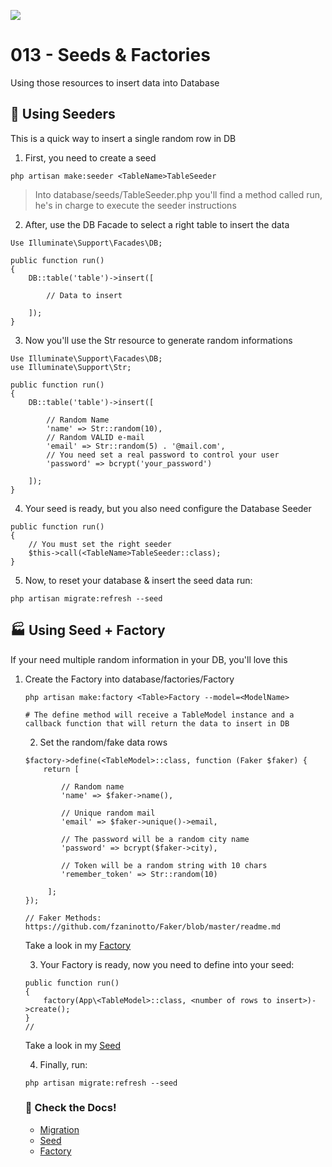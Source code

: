 ![](https://camo.githubusercontent.com/c4b3056564d4d97f40afa08cffefa26c2a695316/68747470733a2f2f7265732e636c6f7564696e6172792e636f6d2f6474666276766b79702f696d6167652f75706c6f61642f76313536363333313337372f6c61726176656c2d6c6f676f6c6f636b75702d636d796b2d7265642e737667)

# 013 - Seeds & Factories

Using those resources to insert data into Database

## :seedling: Using Seeders

This is a quick way to insert a single random row in DB

1. First, you need to create a seed
```
php artisan make:seeder <TableName>TableSeeder
```

> Into database/seeds/<TableName>TableSeeder.php you'll find a method called run, he's in charge to execute the seeder instructions

2. After, use the DB Facade to select a right table to insert the data
```
Use Illuminate\Support\Facades\DB;

public function run()
{
    DB::table('table')->insert([
        
        // Data to insert
    
    ]);
}
```
3. Now you'll use the Str resource to generate random informations

```
Use Illuminate\Support\Facades\DB;
use Illuminate\Support\Str;

public function run()
{
    DB::table('table')->insert([
        
        // Random Name
        'name' => Str::random(10),
        // Random VALID e-mail
        'email' => Str::random(5) . '@mail.com',
        // You need set a real password to control your user
        'password' => bcrypt('your_password')
        
    ]);
}
```

4. Your seed is ready, but you also need configure the Database Seeder

```
public function run()
{
    // You must set the right seeder
    $this->call(<TableName>TableSeeder::class);
}
```

5. Now, to reset your database & insert the seed data run:

```
php artisan migrate:refresh --seed
```

## :factory: Using Seed + Factory

If your need multiple random information in your DB, you'll love this

1. Create the Factory into database/factories/<Table>Factory
    
```
php artisan make:factory <Table>Factory --model=<ModelName>

# The define method will receive a TableModel instance and a callback function that will return the data to insert in DB
```

2. Set the random/fake data rows

```
$factory->define(<TableModel>::class, function (Faker $faker) {
    return [
    
        // Random name
        'name' => $faker->name(),
        
        // Unique random mail
        'email' => $faker->unique()->email,
        
        // The password will be a random city name
        'password' => bcrypt($faker->city),
        
        // Token will be a random string with 10 chars
        'remember_token' => Str::random(10)
        
     ];
});

// Faker Methods: https://github.com/fzaninotto/Faker/blob/master/readme.md
```

Take a look in my [Factory](https://github.com/albuquerque53/laravel-study/blob/master/013/database/factories/UserFactory.php)

3. Your Factory is ready, now you need to define into your seed:

```
public function run()
{
    factory(App\<TableModel>::class, <number of rows to insert>)->create();
}
// 
```

Take a look in my [Seed](https://github.com/albuquerque53/laravel-study/blob/master/013/database/seeds/UsersTableSeeder.php)

4. Finally, run:
```
php artisan migrate:refresh --seed
```

### :page_facing_up: Check the Docs!
* [Migration](https://laravel.com/docs/7.x/migrations#rolling-back-migrations)
* [Seed](https://laravel.com/docs/7.x/seeding)
* [Factory](https://laravel.com/docs/7.x/seeding#using-model-factories)
